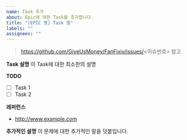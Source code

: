 ```yaml
---
name: Task 추가
about: Epic에 대한 Task를 추가합니다.
title: "[EPIC 명] Task 명"
labels: ""
assignees: ""
---
```


> https://github.com/GiveUsMoney/FanFixiv/issues/<이슈번호> 참고

**Task 설명**
이 Task에 대한 최소한의 설명

**TODO**

- [ ] Task 1
- [ ] Task 2

**레퍼런스**

- http://www.example.com

**추가적인 설명**
이 문제에 대한 추가적인 말을 덧붙입니다.
